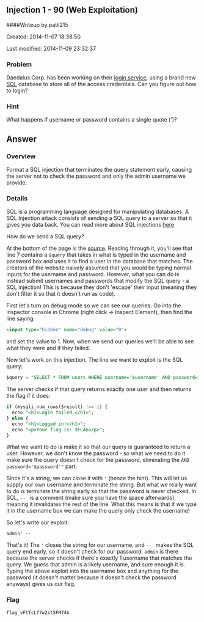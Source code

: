 ## Injection 1 - 90 (Web Exploitation)
####Writeup by patil215

Created: 2014-11-07 18:38:50

Last modified: 2014-11-09 23:32:37




### Problem

Daedalus Corp. has been working on their [login service](http://web2014.picoctf.com/injection1/), using a brand new [SQL](http://www.w3schools.com/sql/sql_intro.asp) database to store all of the access credentials. Can you figure out how to login?

### Hint

What happens if username or password contains a single quote (')?

## Answer

### Overview

Format a SQL injection that terminates the query statement early, causing the server not to check the password and only the admin username we provide.

### Details

SQL is a programming language designed for manipulating databases. A SQL Injection attack consists of sending a SQL query to a server so that it gives you data back. You can read more about SQL injections [here](https://www.owasp.org/index.php/SQL_Injection)

How do we send a SQL query?

At the bottom of the page is the [source](http://web2014.picoctf.com/injection1/login.phps). Reading through it, you'll see that line 7 contains a ```$query``` that takes in what is typed in the username and password box and uses it to find a user in the database that matches. The creators of the website naively assumed that you would be typing normal inputs for the username and password. However, what you can do is instead submit usernames and passwords that modify the SQL query - a SQL injection! This is because they don't 'escape' their input (meaning they don't filter it so that it doesn't run as code).

First let's turn on debug mode so we can see our queries. Go into the inspector console in Chrome (right click -> Inspect Element), then find the line saying

```html
<input type="hidden" name="debug" value="0">
```

and set the value to 1. Now, when we send our queries we'll be able to see what they were and if they failed.

Now let's work on this injection. The line we want to exploit is the SQL query:

```sql
$query = "SELECT * FROM users WHERE username='$username' AND password='$password'";
```

The server checks if that query returns exactly one user and then returns the flag if it does:

```sql
if (mysqli_num_rows($result) !== 1) {
  echo "<h1>Login failed.</h1>";
} else {
  echo "<h1>Logged in!</h1>";
  echo "<p>Your flag is: $FLAG</p>";
}
```

What we want to do is make it so that our query is guaranteed to return a user. However, we don't know the password - so what we need to do it make sure the query doesn't check for the password, eliminating the ``` AND password='$password'" ``` part.

Since it's a string, we can close it with ```'``` (hence the hint). This will let us supply our own username and terminate the string. But what we really want to do is terminate the string early so that the password is never checked. In SQL, ```-- ``` is a comment (make sure you have the space afterwards), meaning it invalidates the rest of the line. What this means is that if we type it in the username box we can make the query only check the username!

So let's write our exploit:

```
admin' --
```

That's it! The ```'``` closes the string for our username, and ```-- ``` makes the SQL query end early, so it doesn't check for our password. ```admin``` is there because the server checks if there's exactly 1 username that matches the query. We guess that admin is a likely username, and sure enough it is. Typing the above exploit into the username box and anything for the password (it doesn't matter because it doesn't check the password anyways) gives us our flag.


### Flag

    flag_vFtTcLf7w2st5FM74b
